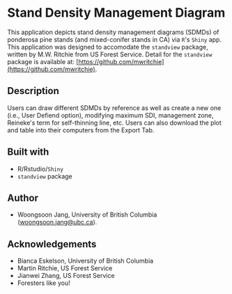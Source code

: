 # Stand Density Management Diagram

This application depicts stand density management diagrams (SDMDs) of ponderosa pine stands (and mixed-conifer stands in CA) via `R`'s `Shiny` app. This application was designed to accomodate the `standview` package, written by M.W. Ritchie from US Forest Service. Detail for the `standview` package is available at: [https://github.com/mwritchie](https://github.com/mwritchie).

## Description

Users can draw different SDMDs by reference as well as create a new one (i.e., User Defiend option), modifying maximum SDI, management zone, Reineke's term for self-thinning line, etc. Users can also download the plot and table into their computers from the Export Tab. 

## Built with
* R/Rstudio/`Shiny`
* `standview` package

## Author
* Woongsoon Jang, University of British Columbia (<woongsoon.jang@ubc.ca>).

## Acknowledgements
* Bianca Eskelson, University of British Columbia
* Martin Ritchie, US Forest Service
* Jianwei Zhang, US Forest Service
* Foresters like you!


